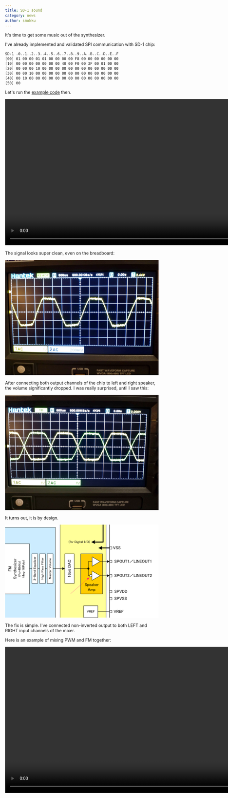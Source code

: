 ```yaml
---
title: SD-1 sound
category: news
author: smokku
---
```


It's time to get some music out of the synthesizer.

I've already implemented and validated SPI communication with SD-1 chip:

```console
SD-1 .0..1..2..3..4..5..6..7..8..9..A..B..C..D..E..F
[00] 01 00 00 01 01 00 00 00 00 F8 00 00 00 00 00 00
[10] 00 00 00 00 00 00 00 40 00 F0 00 3F 00 01 00 00
[20] 00 00 00 10 00 00 00 00 00 00 00 00 00 00 00 00
[30] 00 00 10 00 00 00 00 00 00 00 00 00 00 00 00 00
[40] 00 10 00 00 00 00 00 00 00 00 00 00 00 00 00 00
[50] 00
```

Let's run the [example code][1] then.

[1]: https://github.com/danielrfry/ymf825board/blob/master/sample1/ymf825board_sample1/ymf825board_sample1.ino

<video controls height="480">
  <source src="/media/2024-09-06_SD-1.mp4" type="video/mp4" />
  Download the <a href="/media/2024-09-06_SD-1.mp4">MP4 video</a>.
</video>

The signal looks super clean, even on the breadboard:

![SD-1 sound on oscilloscope](/media/2024-09-06_SD-1.png)

After connecting both output channels of the chip to left and right speaker,
the volume significantly dropped. I was really surprised, until I saw this:

![SD-1 channels on oscilloscope](/media/2024-09-06_SD-1_antiphase.png)

It turns out, it is by design.

![SD-1 output schematic](/media/2024-09-06_SD-1_output.png)

The fix is simple. I've connected non-inverted output to both LEFT and RIGHT input channels of the mixer.

Here is an example of mixing PWM and FM together:

<video controls height="480">
  <source src="/media/2024-09-08_SD-1_PWM.mp4" type="video/mp4" />
  Download the <a href="/media/2024-09-08_SD-1_PWM.mp4">MP4 video</a>.
</video>

